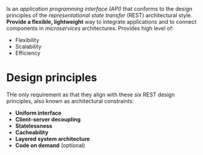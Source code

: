 Is an *application programming interface (API)* that conforms to the design principles of the  _representational state transfer_ (REST) architectural style. **Provide a flexible, lightweight** way to integrate applications and to connect components in *microservices* architectures.
Provides high level of:
- Flexibility
- Scalability
- Efficiency

# Design principles
THe only requirement as that they align with these *six* REST design principles, also known as architectural constraints:
- **Uniform interface**
- **Client-server decoupling**
- **Statelessness**
- **Cacheability**
- **Layered system architecture**
- **Code on demand** (optional)